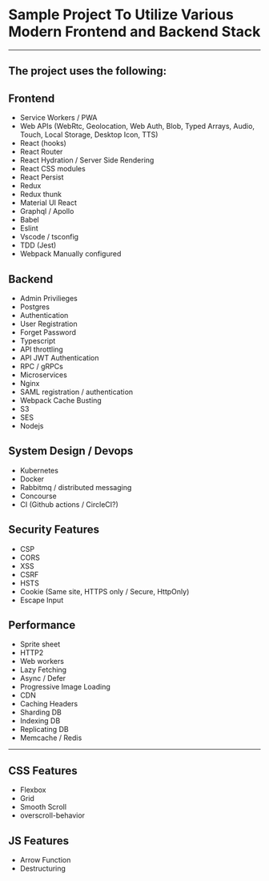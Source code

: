 # Sample Project To Utilize Various Modern Frontend and Backend Stack
-----
## The project uses the following:

## Frontend

- Service Workers / PWA
- Web APIs (WebRtc, Geolocation, Web Auth, Blob, Typed Arrays, Audio, Touch, Local Storage, Desktop Icon, TTS)
- React (hooks)
- React Router
- React Hydration / Server Side Rendering
- React CSS modules
- React Persist
- Redux
- Redux thunk
- Material UI React
- Graphql / Apollo
- Babel
- Eslint
- Vscode / tsconfig
- TDD (Jest)
- Webpack Manually configured

## Backend
- Admin Privilieges 
- Postgres
- Authentication
- User Registration
- Forget Password
- Typescript
- API throttling
- API JWT Authentication
- RPC / gRPCs
- Microservices
- Nginx
- SAML registration / authentication
- Webpack Cache Busting
- S3
- SES
- Nodejs

## System Design / Devops
- Kubernetes
- Docker
- Rabbitmq / distributed messaging
- Concourse
- CI (Github actions / CircleCI?)


## Security Features

- CSP
- CORS
- XSS
- CSRF
- HSTS
- Cookie (Same site, HTTPS only / Secure, HttpOnly) 
- Escape Input

## Performance

- Sprite sheet
- HTTP2
- Web workers
- Lazy Fetching
- Async / Defer
- Progressive Image Loading
- CDN
- Caching Headers
- Sharding DB
- Indexing DB
- Replicating DB
- Memcache / Redis


------

## CSS Features

- Flexbox
- Grid
- Smooth Scroll
- overscroll-behavior

## JS Features

- Arrow Function
- Destructuring
